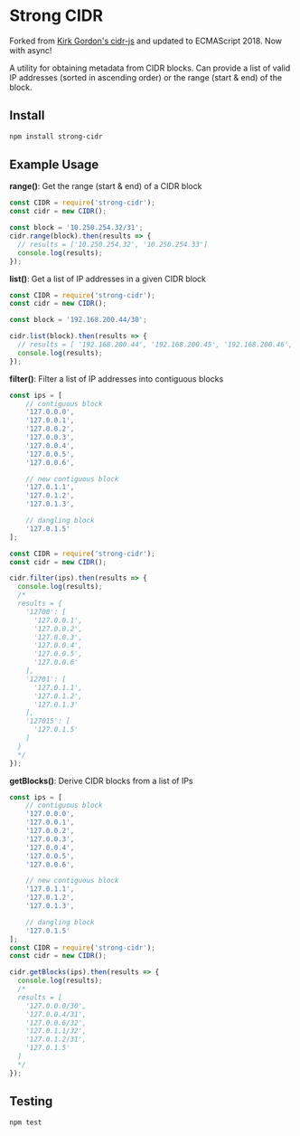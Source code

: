 # Strong CIDR
Forked from [Kirk Gordon's cidr-js](https://github.com/krg7880/strong-cidr) and updated to
ECMAScript 2018. Now with async!

A utility for obtaining metadata from CIDR blocks. Can provide a list of valid IP addresses (sorted in ascending order) or the range (start &amp; end) of the block.

## Install
```bash
npm install strong-cidr
```

## Example Usage
**range()**: Get the range (start &amp; end) of a CIDR block

```javascript
const CIDR = require('strong-cidr');
const cidr = new CIDR();

const block = '10.250.254.32/31';
cidr.range(block).then(results => {
  // results = ['10.250.254.32', '10.250.254.33']
  console.log(results);
});
```

**list()**: Get a list of IP addresses in a given CIDR block
```javascript
const CIDR = require('strong-cidr');
const cidr = new CIDR();

const block = '192.168.200.44/30';

cidr.list(block).then(results => {
  // results = [ '192.168.200.44', '192.168.200.45', '192.168.200.46', '192.168.200.47' ]
  console.log(results);
});
```

**filter()**: Filter a list of IP addresses into contiguous blocks
```javascript
const ips = [
    // contiguous block
    '127.0.0.0',
    '127.0.0.1',
    '127.0.0.2',
    '127.0.0.3',
    '127.0.0.4',
    '127.0.0.5',
    '127.0.0.6',

    // new contiguous block
    '127.0.1.1',
    '127.0.1.2',
    '127.0.1.3',

    // dangling block
    '127.0.1.5'
];

const CIDR = require('strong-cidr');
const cidr = new CIDR();

cidr.filter(ips).then(results => {
  console.log(results);
  /*
  results = {
    '12700': [
      '127.0.0.1',
      '127.0.0.2',
      '127.0.0.3',
      '127.0.0.4',
      '127.0.0.5',
      '127.0.0.6'
    ],
    '12701': [
      '127.0.1.1',
      '127.0.1.2',
      '127.0.1.3'
    ],
    '127015': [
      '127.0.1.5'
    ]
  }
  */
});
```

**getBlocks()**: Derive CIDR blocks from a list of IPs
```javascript
const ips = [
    // contiguous block
    '127.0.0.0',
    '127.0.0.1',
    '127.0.0.2',
    '127.0.0.3',
    '127.0.0.4',
    '127.0.0.5',
    '127.0.0.6',

    // new contiguous block
    '127.0.1.1',
    '127.0.1.2',
    '127.0.1.3',

    // dangling block
    '127.0.1.5'
];
const CIDR = require('strong-cidr');
const cidr = new CIDR();

cidr.getBlocks(ips).then(results => {
  console.log(results);
  /*
  results = [
    '127.0.0.0/30',
    '127.0.0.4/31',
    '127.0.0.6/32',
    '127.0.1.1/32',
    '127.0.1.2/31',
    '127.0.1.5'
  ]
  */
});
```

## Testing
```bash
npm test
```
